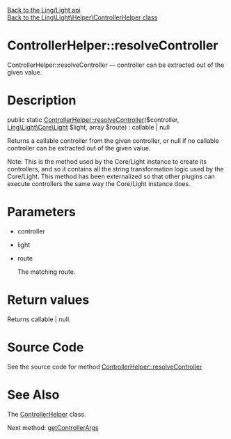 [Back to the Ling/Light api](https://github.com/lingtalfi/Light/blob/master/doc/api/Ling/Light.md)<br>
[Back to the Ling\Light\Helper\ControllerHelper class](https://github.com/lingtalfi/Light/blob/master/doc/api/Ling/Light/Helper/ControllerHelper.md)


ControllerHelper::resolveController
================



ControllerHelper::resolveController — controller can be extracted out of the given value.




Description
================


public static [ControllerHelper::resolveController](https://github.com/lingtalfi/Light/blob/master/doc/api/Ling/Light/Helper/ControllerHelper/resolveController.md)($controller, [Ling\Light\Core\Light](https://github.com/lingtalfi/Light/blob/master/doc/api/Ling/Light/Core/Light.md) $light, array $route) : callable | null




Returns a callable controller from the given controller, or null if no callable
controller can be extracted out of the given value.

Note: This is the method used by the Core/Light instance to create its controllers,
and so it contains all the string transformation logic used by the Core/Light.
This method has been externalized so that other plugins can execute controllers
the same way the Core/Light instance does.




Parameters
================


- controller

    

- light

    

- route

    The matching route.


Return values
================

Returns callable | null.








Source Code
===========
See the source code for method [ControllerHelper::resolveController](https://github.com/lingtalfi/Light/blob/master/Helper/ControllerHelper.php#L38-L82)


See Also
================

The [ControllerHelper](https://github.com/lingtalfi/Light/blob/master/doc/api/Ling/Light/Helper/ControllerHelper.md) class.

Next method: [getControllerArgs](https://github.com/lingtalfi/Light/blob/master/doc/api/Ling/Light/Helper/ControllerHelper/getControllerArgs.md)<br>

